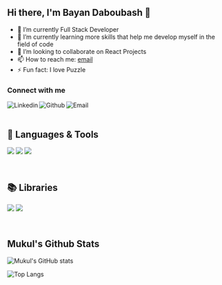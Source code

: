 
## Hi there, I'm Bayan Daboubash 👋

- 🔭 I’m currently Full Stack  Developer 
- 🌱 I’m currently learning more skills that help me develop myself in the field of code
- 👯 I’m looking to collaborate on React Projects
- 📫 How to reach me: [email]
- ⚡ Fun fact: I love Puzzle

### Connect with me
[<img align="left" alt="Linkedin" src="https://img.shields.io/badge/LinkedIn-0077B5?style=for-the-badge&logo=linkedin&logoColor=white" />][linkedin]
[<img align="left" alt="Github" src="https://img.shields.io/badge/GitHub-100000?style=for-the-badge&logo=github&logoColor=white" />][github]
[<img align="left" alt="Email" src="https://img.shields.io/badge/Gmail-D14836?style=for-the-badge&logo=gmail&logoColor=white" />][email]



<br />
<br />

## 🧰 Languages & Tools
![](https://img.shields.io/badge/JavaScript-F7DF1E?style=for-the-badge&logo=javascript&logoColor=black)
![](https://img.shields.io/badge/HTML5-E34F26?style=for-the-badge&logo=html5&logoColor=white)
![](https://img.shields.io/badge/CSS3-1572B6?style=for-the-badge&logo=css3&logoColor=white)

<br />

## 📚 Libraries
![](https://img.shields.io/badge/React-20232A?style=for-the-badge&logo=react&logoColor=61DAFB)
![](https://img.shields.io/badge/Bootstrap-563D7C?style=for-the-badge&logo=bootstrap&logoColor=white)

<br />



## Mukul's Github Stats
![Mukul's GitHub stats](https://github-readme-stats.vercel.app/api?username=BayanDaboubash&count_private=true&show_icons=true&theme=dark)
<br />

![Top Langs](https://github-readme-stats.vercel.app/api/top-langs/?username=BayanDaboubash&theme=dark&layout=compact)

[linkedin]: https://www.linkedin.com/in/bayandaboubash/
[github]: https://github.com/BayanDaboubash
[email]: mailto:bayan.daboubash2000@gmail.com
